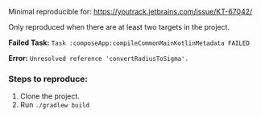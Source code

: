 Minimal reproducible for: https://youtrack.jetbrains.com/issue/KT-67042/

Only reproduced when there are at least two targets in the project.

**Failed Task:** `Task :composeApp:compileCommonMainKotlinMetadata FAILED`

**Error:** `Unresolved reference 'convertRadiusToSigma'.`

### Steps to reproduce:
1. Clone the project.
2. Run `./gradlew build`